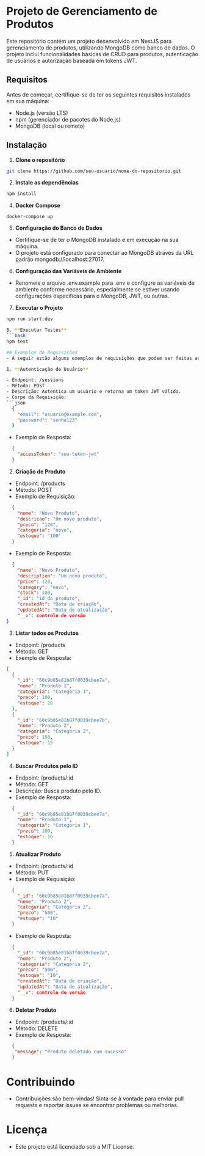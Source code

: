 # Projeto de Gerenciamento de Produtos

Este repositório contém um projeto desenvolvido em NestJS para gerenciamento de produtos, utilizando MongoDB como banco de dados. O projeto inclui funcionalidades básicas de CRUD para produtos, autenticação de usuários e autorização baseada em tokens JWT.

## Requisitos

Antes de começar, certifique-se de ter os seguintes requisitos instalados em sua máquina:

- Node.js (versão LTS)
- npm (gerenciador de pacotes do Node.js)
- MongoDB (local ou remoto)

## Instalação

1. **Clone o repositório**

  ```bash
  git clone https://github.com/seu-usuario/nome-do-repositorio.git
  ```
2. **Instale as dependências**   

  ```bash
  npm install
  ```
4. **Docker Compose**
  ```wsl
  docker-compose up
  ```
5. **Configuração do Banco de Dados**

  - Certifique-se de ter o MongoDB instalado e em execução na sua máquina.
  - O projeto está configurado para conectar ao MongoDB através da URL padrão mongodb://localhost:27017.

6. **Configuração das Variáveis de Ambiente**

  - Renomeie o arquivo .env.example para .env e configure as variáveis de ambiente conforme necessário, 
    especialmente se estiver usando configurações específicas para o MongoDB, JWT, ou outras.

7. **Executar o Projeto**

  ```bash
  npm run start:dev

8. **Executar Testes**
  ```bash
  npm test

## Exemplos de Requisições
  - A seguir estão alguns exemplos de requisições que podem ser feitas ao servidor NestJS para gerenciamento de produtos:

1. **Autenticação de Usuário**

  - Endpoint: /sessions
  - Método: POST
  - Descrição: Autentica um usuário e retorna um token JWT válido.
  - Corpo da Requisição: 
  ```json
    {
      "email": "usuario@example.com",
      "password": "senha123"
    }
  ```
  - Exemplo de Resposta: 
  ```json
    {
      "accessToken": "seu-token-jwt"
    }
  ```
2. **Criação de Produto**

  - Endpoint: /products
  - Método: POST
  - Exemplo de Requisição:
  ```json
    {
      "nome": "Novo Produto",
      "descricao": "Um novo produto",
      "preco": "120",
      "categoria": "novo",
      "estoque": "100"
    }
  ```
  - Exemplo de Resposta:
  ```json
    {
      "name": "Novo Produto",
      "description": "Um novo produto",
      "price": 120,
      "category": "novo",
      "stock": 100,
      "_id": "id do produto",
      "createdAt": "Data de criação",
      "updatedAt": "Data de atualização",
      "__v": controle de versão
  }
  ```

3. **Listar todos os Produtos**

  - Endpoint: /products
  - Método: GET
  - Exemplo de Resposta:
  ```json
  [
    {
      "_id": "60c9b85e81b87f0039cbee7a",
      "nome": "Produto 1",
      "categoria": "Categoria 1",
      "preco": 100,
      "estoque": 10
    },
    {
      "_id": "60c9b85e81b87f0039cbee7b",
      "nome": "Produto 2",
      "categoria": "Categoria 2",
      "preco": 150,
      "estoque": 15
    }
  ]
  ```

4. **Buscar Produtos pelo ID**
  - Endpoint: /products/:id
  - Método: GET
  - Descrição: Busca produto pelo ID.
  - Exemplo de Resposta:
  ```json
    {
      "_id": "60c9b85e81b87f0039cbee7a",
      "nome": "Produto 1",
      "categoria": "Categoria 1",
      "preco": 100,
      "estoque": 10
    }
  ```

5. **Atualizar Produto**

  - Endpoint: /products/:id
  - Método: PUT
  - Exemplo de Requisição:
  ```json
    {
      "_id": "60c9b85e81b87f0039cbee7a",
      "nome": "Produto 2",
      "categoria": "Categoria 2",
      "preco": "500",
      "estoque": "10"
    }
  ```
  - Exemplo de Resposta:
  ```json
    {
      "_id": "60c9b85e81b87f0039cbee7a",
      "nome": "Produto 2",
      "categoria": "Categoria 2",
      "preco": "500",
      "estoque": "10",
      "createdAt": "Data de criação",
      "updatedAt": "Data de atualização",
      "__v": controle de versão
    }
  ```
6. **Deletar Produto**

  - Endpoint: /products/:id
  - Método: DELETE
  - Exemplo de Resposta:
  ```json
    {
     "message": "Produto deletado com sucesso"
    }
  ```

# Contribuindo
  - Contribuições são bem-vindas! Sinta-se à vontade para enviar pull
    requests e reportar issues se encontrar problemas ou melhorias.

# Licença
  - Este projeto está licenciado sob a MIT License.